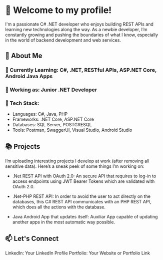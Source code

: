 # 👋 Welcome to my profile!
I'm a passionate C# .NET developer who enjoys building REST APIs and learning new technologies along the way. As a newbie developer, I’m constantly growing and pushing the boundaries of what I know, especially in the world of backend development and web services.

## 🚀 About Me
### 🌱 Currently Learning: C#, .NET, RESTful APIs, ASP.NET Core, Android Java Apps
### 💼 Working as: Junior .NET Developer
### 🔧 Tech Stack:
- Languages: C#, Java, PHP
- Frameworks: .NET Core, ASP.NET Core
- Databases: SQL Server, POSTGRESQL
- Tools: Postman, SwaggerUI, Visual Studio, Android Studio
## 📚 Projects
I’m uploading interesting projects I develop at work (after removing all sensitive data). Here’s a sneak peek of some things I’m working on:
- .Net REST API with OAuth 2.0:
  An secure API that requires to log-in to access endpoints using JWT Bearer Tokens which are validated with OAuth 2.0.

- .Net-PHP REST API:
  In order to avoid the user to act directly on the databases, this C# REST API communicates with an PHP REST API, which does all the actions with the database.

- Java Android App that updates itself:
  Auxiliar App capable of updating another apps in the most automatic way possible.

## 📫 Let's Connect
LinkedIn: Your LinkedIn Profile
Portfolio: Your Website or Portfolio Link
